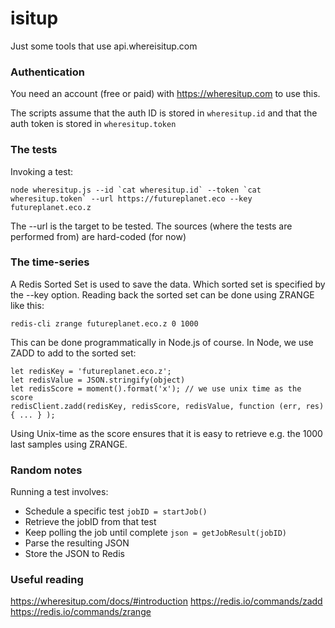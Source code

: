 # isitup

Just some tools that use api.whereisitup.com

### Authentication

You need an account (free or paid) with https://wheresitup.com to use this.

The scripts assume that the auth ID is stored in ```wheresitup.id``` and that the auth token is stored in ```wheresitup.token```

### The tests

Invoking a test:
````
node wheresitup.js --id `cat wheresitup.id` --token `cat wheresitup.token` --url https://futureplanet.eco --key futureplanet.eco.z
````

The --url is the target to be tested. The sources (where the tests are performed from) are hard-coded (for now)

### The time-series

A Redis Sorted Set is used to save the data. Which sorted set is specified by the --key option.
Reading back the sorted set can be done using ZRANGE like this:
````
redis-cli zrange futureplanet.eco.z 0 1000
````
This can be done programmatically in Node.js of course. In Node, we use ZADD to add to the sorted set:
````
let redisKey = 'futureplanet.eco.z';
let redisValue = JSON.stringify(object)
let redisScore = moment().format('x'); // we use unix time as the score
redisClient.zadd(redisKey, redisScore, redisValue, function (err, res) { ... } );
````
Using Unix-time as the score ensures that it is easy to retrieve e.g. the 1000 last samples using ZRANGE.

### Random notes

Running a test involves:

- Schedule a specific test ````jobID = startJob()````
- Retrieve the jobID from that test
- Keep polling the job until complete ````json = getJobResult(jobID)````
- Parse the resulting JSON
- Store the JSON to Redis

### Useful reading

https://wheresitup.com/docs/#introduction
https://redis.io/commands/zadd
https://redis.io/commands/zrange

